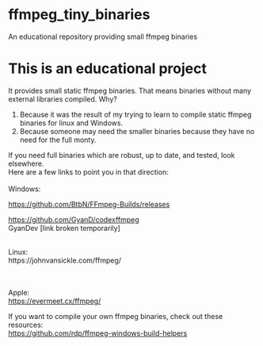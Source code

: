 # ffmpeg_tiny_binaries
An educational repository providing small ffmpeg binaries
# This is an educational project
It provides small static ffmpeg binaries. That means binaries without many external libraries compiled.
Why?<br>
1. Because it was the result of my trying to learn to compile static ffmpeg binaries for linux and Windows.<br>
2. Because someone may need the smaller binaries because they have no need for the full monty.<br>

If you need full binaries which are robust, up to date, and tested, look elsewhere.<br>
Here are a few links to point you in that direction:<br>
<br>
Windows:<br>

https://github.com/BtbN/FFmpeg-Builds/releases<br>

https://github.com/GyanD/codexffmpeg <br>
GyanDev [link broken temporarily]<br>

<br>
Linux:<br>
https://johnvansickle.com/ffmpeg/<br>
<br>
<br>

Apple: <br>
https://evermeet.cx/ffmpeg/<br>

If you want to compile your own ffmpeg binaries, check out these resources: <br>
https://github.com/rdp/ffmpeg-windows-build-helpers <br>
